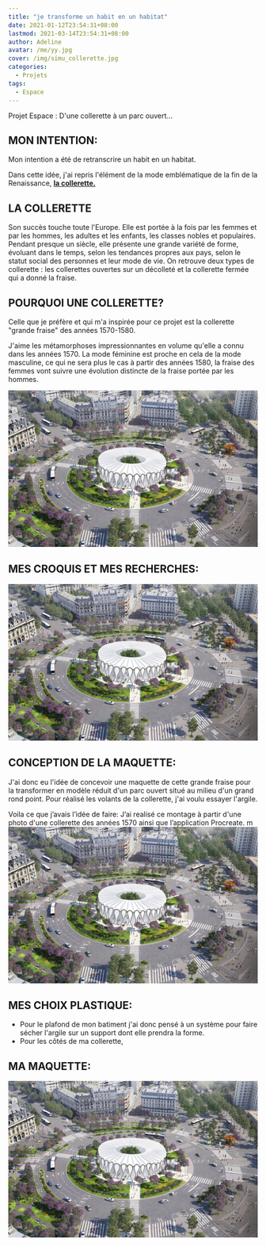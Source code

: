 ```yaml
---
title: "je transforme un habit en un habitat"
date: 2021-01-12T23:54:31+08:00
lastmod: 2021-03-14T23:54:31+08:00
author: Adeline
avatar: /me/yy.jpg
cover: /img/simu_collerette.jpg
categories:
  - Projets
tags:
  - Espace
---
```


Projet Espace : D'une collerette à un parc ouvert...
<!--more-->



## MON INTENTION:

Mon intention a été de retranscrire un habit en un habitat.


Dans cette idée, j'ai repris l'élément de la mode emblématique de la fin de la Renaissance,
<ins> **la collerette.**</ins>

## LA COLLERETTE

Son succès touche toute l'Europe. Elle est portée à la fois par les femmes et par les hommes, les adultes et les enfants, les classes nobles et populaires. Pendant presque un siècle, elle présente une grande variété de forme, évoluant dans le temps, selon les tendances propres aux pays, selon le statut social des personnes et leur mode de vie. On retrouve deux types de collerette : les collerettes ouvertes sur un décolleté et la collerette fermée qui a donné la fraise. 

## POURQUOI UNE COLLERETTE? 

Celle que je préfère et qui m'a inspirée pour ce projet est la collerette "grande fraise" des années 1570-1580.


J'aime les métamorphoses impressionnantes en volume qu'elle a connu dans les années 1570. La mode féminine est proche en cela de la mode masculine, ce qui ne sera plus le cas à partir des années 1580, la fraise des femmes vont suivre une évolution distincte de la fraise portée par les hommes.

![Super image](/img/simu_collerette.jpg)

## MES CROQUIS ET MES RECHERCHES:

![Super image](/img/simu_collerette.jpg)


## CONCEPTION DE LA MAQUETTE:

J'ai donc eu l'idée de concevoir une maquette de cette grande fraise pour la transformer en modèle réduit d'un parc ouvert situé au milieu d'un grand rond point.
Pour réalisé les volants de la collerette, j'ai voulu essayer l'argile.

Voila ce que j’avais l’idée de faire: J’ai realisé ce montage à partir d'une photo d'une collerette des années 1570 ainsi que l’application Procreate. 
m
![Super image](/img/simu_collerette.jpg)


## MES CHOIX PLASTIQUE:

- Pour le plafond de mon batiment j'ai donc pensé à un système pour faire sécher l'argile sur un support dont elle prendra la forme.
- Pour les côtés de ma collerette,


## MA MAQUETTE:
![Super image](/img/simu_collerette.jpg)

